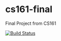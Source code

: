 cs161-final
===========

Final Project from CS161

[![Build Status](https://magnum.travis-ci.com/nathansoz/cs161-final.svg?token=ppCXTpe1i8PveDicxbTP&branch=master)](https://magnum.travis-ci.com/nathansoz/cs161-final)
